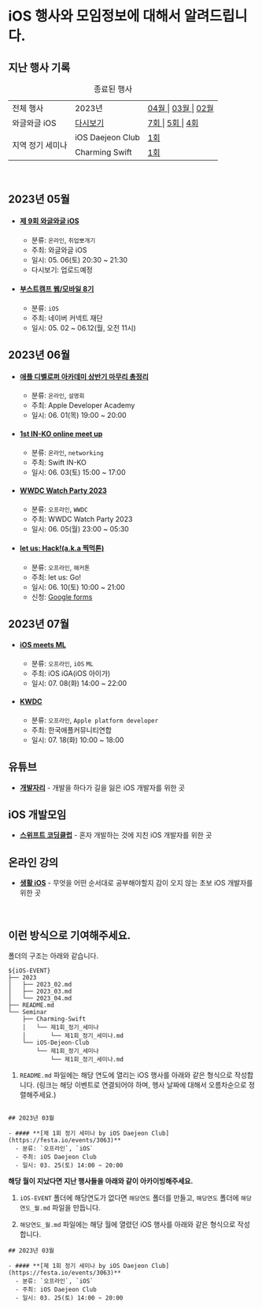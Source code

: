 # iOS 행사와 모임정보에 대해서 알려드립니다.

## 지난 행사 기록

<table>
	<caption>종료된 행사</caption>
	<tr>
    <td> 전체 행사 </td>
		<td> 2023년 </td>
		<td>
      <a href="./2023/2023_04.md"> 04월 </a> | 
			<a href="./2023/2023_03.md"> 03월 </a> | 
			<a href="./2023/2023_02.md"> 02월 </a>
		</td>
	</tr>
  <tr>
    <td> 와글와글 iOS </td>
    <td> <a href="https://youtube.com/playlist?list=PL1PI2d-NlJ8t2X2VMihKC3uyCTR9yCJeQ"> 다시보기 </a> </td>
		<td>
      <a href="https://github.com/Swift-Coding-Club/iOS-EVENT/blob/main/2023/2023_03.md#%EC%A0%9C-7%ED%9A%8C-%EC%99%80%EA%B8%80%EC%99%80%EA%B8%80-ios"> 7회 </a>
        |
			<a href="https://github.com/Swift-Coding-Club/iOS-EVENT/blob/main/2023/2023_02.md#%EC%A0%9C-5%ED%9A%8C-%EC%99%80%EA%B8%80%EC%99%80%EA%B8%80-ios"> 5회 </a>
      |
      <a href="https://github.com/Swift-Coding-Club/iOS-EVENT/blob/main/2023/2023_02.md#%EC%A0%9C-4%ED%9A%8C-%EC%99%80%EA%B8%80%EC%99%80%EA%B8%80-ios"> 4회 </a>
    	</td>
    </tr>
  </tr>
  <tr>
    <td rowspan="4" > 지역 정기 세미나 </td>
    <tr>
      <td> iOS Daejeon Club </td>
      <td>
        <a href="https://github.com/Swift-Coding-Club/iOS-EVENT/blob/main/Seminar/iOS-Dejeon-Club/%EC%A0%9C1%ED%9A%8C_%EC%A0%95%EA%B8%B0_%EC%84%B8%EB%AF%B8%EB%82%98/%EC%A0%9C1%ED%9A%8C_%EC%A0%95%EA%B8%B0_%EC%84%B8%EB%AF%B8%EB%82%98.md"> 1회 </a>
      </td>
    </tr>
    <tr>
      <td> Charming Swift </td>
      <td>
        <a href="https://github.com/Swift-Coding-Club/iOS-EVENT/blob/main/Seminar/Charming-Swift/%EC%A0%9C1%ED%9A%8C_%EC%A0%95%EA%B8%B0_%EC%84%B8%EB%AF%B8%EB%82%98/%EC%A0%9C1%ED%9A%8C_%EC%A0%95%EA%B8%B0_%EC%84%B8%EB%AF%B8%EB%82%98.md"> 1회 </a>
      </td>
    </tr>

  </tr>

</table>

<br />

## 2023년 05월

- #### **[제 9회 와글와글 iOS](https://www.notion.so/leeo75/9-iOS-2023-5-6-e0e22fee60514e668eb24155afa0134a?pvs=4)**

  - 분류: `온라인`, `취업뽀개기`
  - 주최: 와글와글 iOS
  - 일시: 05. 06(토) 20:30 ~ 21:30
  - 다시보기: 업로드예정

- #### **[부스트캠프 웹/모바일 8기](https://boostcamp.connect.or.kr/guide_wm.html)**
  - 분류: `iOS`
  - 주최: 네이버 커넥트 재단
  - 일시: 05. 02 ~ 06.12(월, 오전 11시)

## 2023년 06월

- #### **[애플 디벨로퍼 아카데미 상반기 마무리 총정리](https://idserve-net.zoom.us/meeting/register/tZAvf-2spz4oGdXZ7Bh4pq8S-7uD0i5moXp0#/registration)**

  - 분류: `온라인`, `설명회`
  - 주최: Apple Developer Academy
  - 일시: 06. 01(목) 19:00 ~ 20:00

- #### **[1st IN-KO online meet up](https://airtable.com/shr0DGQpYDYQkg647)**

  - 분류: `온라인`, `networking`
  - 주최: Swift IN-KO
  - 일시: 06. 03(토) 15:00 ~ 17:00

- #### **[WWDC Watch Party 2023](https://festa.io/events/3547)**

  - 분류: `오프라인`, `WWDC`
  - 주최: WWDC Watch Party 2023
  - 일시: 06. 05(월) 23:00 ~ 05:30

- #### **[let us: Hack!(a.k.a 찍먹톤)](https://gamma.app/docs/let-us-Go--qsr1y57vqdo5nxj?mode=doc)**

  - 분류: `오프라인`, `해커톤`
  - 주최: let us: Go!
  - 일시: 06. 10(토) 10:00 ~ 21:00
  - 신청: [Google forms](https://docs.google.com/forms/d/1if9UU46XQ6edj9oLtxp6H3gRPIGF85ENLqM4l7ytYjA/edit)

## 2023년 07월

- #### **[iOS meets ML](https://ios-iga.vercel.app/)**
  - 분류: `오프라인`, `iOS` `ML`
  - 주최: iOS iGA(iOS 아이가)
  - 일시: 07. 08(화) 14:00 ~ 22:00

- #### **[KWDC]()**

  - 분류: `오프라인`, `Apple platform developer`
  - 주최: 한국애플커뮤니티연합
  - 일시: 07. 18(화) 10:00 ~ 18:00

## 유튜브

- **[개발자리](https://www.youtube.com/@Leeo25)** - 개발을 하다가 길을 잃은 iOS 개발자를 위한 곳

## iOS 개발모임

- **[스위프트 코딩클럽](https://discord.gg/w4T2zgvbPv)** - 혼자 개발하는 것에 지친 iOS 개발자를 위한 곳

## 온라인 강의

- **[생활 iOS](https://www.opentutorials.org/course/5022)** - 무엇을 어떤 순서대로 공부해야할지 감이 오지 않는 초보 iOS 개발자를 위한 곳

<br>

## 이런 방식으로 기여해주세요.

폴더의 구조는 아래와 같습니다.

```
${iOS-EVENT}
├── 2023
│   ├── 2023_02.md
│   ├── 2023_03.md
│   └── 2023_04.md
├── README.md
└── Seminar
    ├── Charming-Swift
    │   └── 제1회_정기_세미나
    │       └── 제1회_정기_세미나.md
    └── iOS-Dejeon-Club
        └── 제1회_정기_세미나
            └── 제1회_정기_세미나.md
```

1. `README.md` 파일에는 해당 연도에 열리는 iOS 행사를 아래와 같은 형식으로 작성합니다. (링크는 해당 이벤트로 연결되어야 하며, 행사 날짜에 대해서 오름차순으로 정렬해주세요.)

```

## 2023년 03월

- #### **[제 1회 정기 세미나 by iOS Daejeon Club](https://festa.io/events/3063)**
  - 분류: `오프라인`, `iOS`
  - 주최: iOS Daejeon Club
  - 일시: 03. 25(토) 14:00 ~ 20:00

```

**해당 월이 지났다면 지난 행사들을 아래와 같이 아카이빙해주세요.**

1. `iOS-EVENT` 폴더에 해당연도가 없다면 `해당연도` 폴더를 만들고, `해당연도` 폴더에 `해당연도_월.md` 파일을 만듭니다.

2. `해당연도_월.md` 파일에는 해당 월에 열렸던 iOS 행사를 아래와 같은 형식으로 작성합니다.

```
## 2023년 03월

- #### **[제 1회 정기 세미나 by iOS Daejeon Club](https://festa.io/events/3063)**
  - 분류: `오프라인`, `iOS`
  - 주최: iOS Daejeon Club
  - 일시: 03. 25(토) 14:00 ~ 20:00

```
